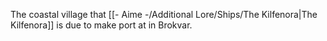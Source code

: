 The coastal village that [[- Aime -/Additional Lore/Ships/The Kilfenora|The Kilfenora]] is due to make port at in Brokvar.